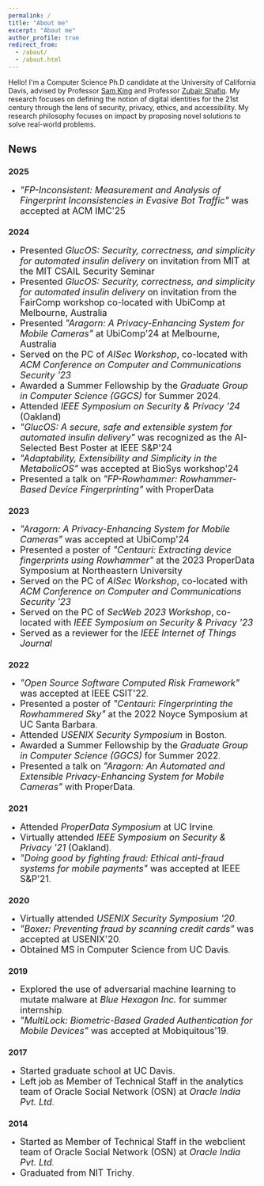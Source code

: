 ```yaml
---
permalink: /
title: "About me"
excerpt: "About me"
author_profile: true
redirect_from: 
  - /about/
  - /about.html
---
```



Hello! I'm a Computer Science Ph.D candidate at the University of California Davis, advised by Professor [Sam King](https://bob.cs.ucdavis.edu/) and Professor [Zubair Shafiq](https://web.cs.ucdavis.edu/~zubair/). My research focuses on defining the notion of digital identities for the 21st century through the lens of security, privacy, ethics, and accessibility. My research philosophy focuses on impact by proposing novel solutions to solve real-world problems.

## News
### 2025
- <span style="font-size:18px;">*"FP-Inconsistent: Measurement and Analysis of Fingerprint Inconsistencies in Evasive Bot Traffic"* was accepted at ACM IMC'25</span>
### 2024
- <span style="font-size:18px;">Presented *GlucOS: Security, correctness, and simplicity for automated insulin delivery* on invitation from MIT at the MIT CSAIL Security Seminar</span>
- <span style="font-size:18px;">Presented *GlucOS: Security, correctness, and simplicity for automated insulin delivery* on invitation from the FairComp workshop co-located with UbiComp at Melbourne, Australia</span>
- <span style="font-size:18px;">Presented *"Aragorn: A Privacy-Enhancing System for Mobile Cameras"* at UbiComp'24 at Melbourne, Australia</span>
- <span style="font-size:18px;">Served on the PC of *AISec Workshop*, co-located with *ACM Conference on Computer and Communications Security '23*</span>
- <span style="font-size:18px;">Awarded a Summer Fellowship by the *Graduate Group in Computer Science (GGCS)* for Summer 2024</span>.
- <span style="font-size:18px">Attended *IEEE Symposium on Security & Privacy '24* (Oakland)</span>
- <span style="font-size:18px">*"GlucOS: A secure, safe and extensible system for automated insulin delivery"* was recognized as the AI-Selected Best Poster at IEEE S&P'24</span>
- <span style="font-size:18px;">*"Adaptability, Extensibility and Simplicity in the MetabolicOS"* was accepted at BioSys workshop'24</span>
- <span style="font-size:18px;">Presented a talk on *"FP-Rowhammer: Rowhammer-Based Device Fingerprinting"* with ProperData</span>

### 2023
- <span style="font-size:18px;">*"Aragorn: A Privacy-Enhancing System for Mobile Cameras"* was accepted at UbiComp'24</span>
- <span style="font-size:18px;">Presented a poster of *"Centauri: Extracting device fingerprints using Rowhammer"* at the 2023 ProperData Symposium at Northeastern University</span>
- <span style="font-size:18px;">Served on the PC of *AISec Workshop*, co-located with *ACM Conference on Computer and Communications Security '23*</span>
- <span style="font-size:18px;">Served on the PC of *SecWeb 2023 Workshop*, co-located with *IEEE Symposium on Security & Privacy '23*</span>
- <span style="font-size:18px;">Served as a reviewer for the *IEEE Internet of Things Journal*</span>

### 2022
- <span style="font-size:18px;">*"Open Source Software Computed Risk Framework"* was accepted at IEEE CSIT'22</span>.
- <span style="font-size:18px;">Presented a poster of *"Centauri: Fingerprinting the Rowhammered Sky"* at the 2022 Noyce Symposium at UC Santa Barbara</span>.
- <span style="font-size:18px;">Attended *USENIX Security Symposium* in Boston</span>.
- <span style="font-size:18px;">Awarded a Summer Fellowship by the *Graduate Group in Computer Science (GGCS)* for Summer 2022</span>.
- <span style="font-size:18px;">Presented a talk on *"Aragorn: An Automated and Extensible Privacy-Enhancing System for Mobile Cameras"* with ProperData</span>.

### 2021
- <span style="font-size:18px;">Attended *ProperData Symposium* at UC Irvine</span>.
- <span style="font-size:18px;">Virtually attended *IEEE Symposium on Security & Privacy '21* (Oakland)</span>.
- <span style="font-size:18px;">*"Doing good by fighting fraud: Ethical anti-fraud systems for mobile payments"* was accepted at IEEE S&P'21</span>.

### 2020
- <span style="font-size:18px;">Virtually attended *USENIX Security Symposium '20*</span>.
- <span style="font-size:18px;">*"Boxer: Preventing fraud by scanning credit cards"* was accepted at USENIX'20</span>.
- <span style="font-size:18px;">Obtained MS in Computer Science from UC Davis</span>.

### 2019
- <span style="font-size:18px;">Explored the use of adversarial machine learning to mutate malware at *Blue Hexagon Inc.* for summer internship</span>.
- <span style="font-size:18px;">*"MultiLock: Biometric-Based Graded Authentication for Mobile Devices"* was accepted at Mobiquitous'19</span>.

### 2017
- <span style="font-size:18px;">Started graduate school at UC Davis.</span>
- <span style="font-size:18px;">Left job as Member of Technical Staff in the analytics team of Oracle Social Network (OSN) at *Oracle India Pvt. Ltd*</span>.

### 2014
- <span style="font-size:18px;">Started as Member of Technical Staff in the webclient team of Oracle Social Network (OSN) at *Oracle India Pvt. Ltd*</span>.
- <span style="font-size:18px;">Graduated from NIT Trichy</span>.